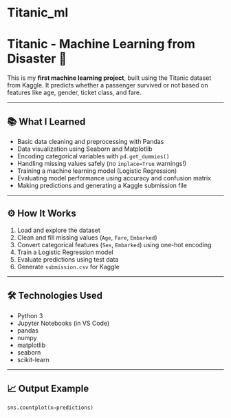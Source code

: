 # Titanic_ml
# Titanic - Machine Learning from Disaster 🚢

This is my **first machine learning project**, built using the Titanic dataset from Kaggle. It predicts whether a passenger survived or not based on features like age, gender, ticket class, and fare.

---

## 📚 What I Learned

- Basic data cleaning and preprocessing with Pandas
- Data visualization using Seaborn and Matplotlib
- Encoding categorical variables with `pd.get_dummies()`
- Handling missing values safely (no `inplace=True` warnings!)
- Training a machine learning model (Logistic Regression)
- Evaluating model performance using accuracy and confusion matrix
- Making predictions and generating a Kaggle submission file

---


## ⚙️ How It Works

1. Load and explore the dataset
2. Clean and fill missing values (`Age`, `Fare`, `Embarked`)
3. Convert categorical features (`Sex`, `Embarked`) using one-hot encoding
4. Train a Logistic Regression model
5. Evaluate predictions using test data
6. Generate `submission.csv` for Kaggle

---

## 🛠 Technologies Used

- Python 3
- Jupyter Notebooks (in VS Code)
- pandas
- numpy
- matplotlib
- seaborn
- scikit-learn

---

## 📈 Output Example

```python
sns.countplot(x=predictions)
